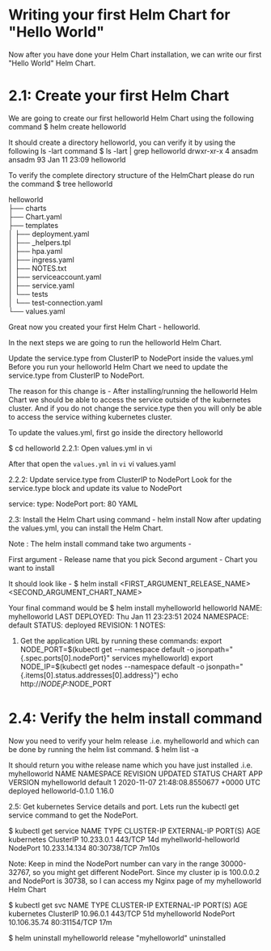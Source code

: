 # Writing your first Helm Chart for "Hello World"
Now after you have done your Helm Chart installation, we can write our first "Hello World" Helm Chart.

# 2.1: Create your first Helm Chart
We are going to create our first helloworld Helm Chart using the following command
$ helm create helloworld

It should create a directory helloworld, you can verify it by using the following ls -lart command
$ ls -lart | grep helloworld
drwxr-xr-x   4 ansadm ansadm    93 Jan 11 23:09 helloworld

To verify the complete directory structure of the HelmChart please do run the command
$ tree helloworld 

helloworld  
├── charts  
├── Chart.yaml  
├── templates  
│  ├── deployment.yaml  
│  ├── _helpers.tpl  
│  ├── hpa.yaml  
│  ├── ingress.yaml  
│  ├── NOTES.txt  
│  ├── serviceaccount.yaml  
│  ├── service.yaml  
│  └── tests  
│       └── test-connection.yaml  
└── values.yaml 

Great now you created your first Helm Chart - helloworld.

In the next steps we are going to run the helloworld Helm Chart.

Update the service.type from ClusterIP to NodePort inside the values.yml
Before you run your helloworld Helm Chart we need to update the service.type from ClusterIP to NodePort.

The reason for this change is - After installing/running the helloworld Helm Chart we should be able to access the service outside of the kubernetes cluster. And if you do not change the service.type then you will only be able to access the service withing kubernetes cluster.

To update the values.yml, first go inside the directory helloworld

$ cd helloworld
2.2.1: Open values.yml in vi

After that open the `values.yml` in `vi`
vi values.yaml 

2.2.2: Update service.type from ClusterIP to NodePort
Look for the service.type block and update its value to NodePort

service:
  type: NodePort
  port: 80
YAML

2.3: Install the Helm Chart using command - helm install
Now after updating the values.yml, you can install the Helm Chart.

Note : The helm install command take two arguments -

First argument - Release name that you pick
Second argument - Chart you want to install

It should look like -
$ helm install <FIRST_ARGUMENT_RELEASE_NAME> <SECOND_ARGUMENT_CHART_NAME>

Your final command would be
$ helm install myhelloworld helloworld
NAME: myhelloworld
LAST DEPLOYED: Thu Jan 11 23:23:51 2024
NAMESPACE: default
STATUS: deployed
REVISION: 1
NOTES:
1. Get the application URL by running these commands:
  export NODE_PORT=$(kubectl get --namespace default -o jsonpath="{.spec.ports[0].nodePort}" services myhelloworld)
  export NODE_IP=$(kubectl get nodes --namespace default -o jsonpath="{.items[0].status.addresses[0].address}")
  echo http://$NODE_IP:$NODE_PORT

# 2.4: Verify the helm install command
Now you need to verify your helm release .i.e. myhelloworld and which can be done by running the helm list command.
$ helm list -a

It should return you withe release name which you have just installed .i.e. myhelloworld
NAME       	   NAMESPACE	REVISION	UPDATED                                 STATUS  	   CHART          APP VERSION
myhelloworld	default  	1       	2020-11-07 21:48:08.8550677 +0000 UTC	deployed	helloworld-0.1.0	1.16.0

2.5: Get kubernetes Service details and port.
Lets run the kubectl get service command to get the NodePort.

$ kubectl get service
NAME                     TYPE        CLUSTER-IP      EXTERNAL-IP   PORT(S)        AGE
kubernetes               ClusterIP   10.233.0.1      <none>        443/TCP        14d
myhellworld-helloworld   NodePort    10.233.14.134   <none>        80:30738/TCP   7m10s

Note: Keep in mind the NodePort number can vary in the range 30000-32767, so you might get different NodePort.
Since my cluster ip is 100.0.0.2 and NodePort is 30738, so I can access my Nginx page of my myhelloworld Helm Chart

$ kubectl get svc
NAME           TYPE        CLUSTER-IP     EXTERNAL-IP   PORT(S)        AGE
kubernetes     ClusterIP   10.96.0.1      <none>        443/TCP        51d
myhelloworld   NodePort    10.106.35.74   <none>        80:31154/TCP   17m

$ helm uninstall myhelloworld
release "myhelloworld" uninstalled